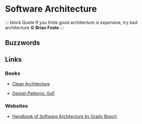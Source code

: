 # Software Architecture
::: block Quote
If you think good architecture is expensive, try bad architecture © **Brian Foote**
:::

## Buzzwords

<Buzzword text="Design Patterns"/>
<Buzzword text="Microservices"/>
<Buzzword text="Monolithic application"/>
<Buzzword text="Business Logic"/>
<Buzzword text="Model-View-Controller"/>

## Links

### Books

- [Clean Architecture](https://www.goodreads.com/book/show/18043011-clean-architecture)

- [Design Patterns. GoF](https://www.goodreads.com/book/show/85009.Design_Patterns)

### Websites

- [Handbook of Software Architecture by Grady Booch](https://handbookofsoftwarearchitecture.com/)